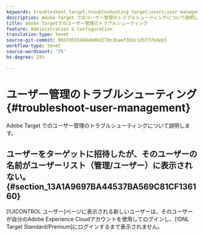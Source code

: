 ```yaml
---
keywords: troubleshoot target;troubleshooting target;users;user management
description: Adobe Target でのユーザー管理のトラブルシューティングについて説明します。
title: Adobe Targetでのユーザー管理のトラブルシューティング
feature: Administration & Configuration
translation-type: tm+mt
source-git-commit: 9b57d5554884b06d278c3baef3b2c1d5f37bdeb5
workflow-type: tm+mt
source-wordcount: '75'
ht-degree: 25%

---
```



# ユーザー管理のトラブルシューティング{#troubleshoot-user-management}

Adobe Target でのユーザー管理のトラブルシューティングについて説明します。

## ユーザーをターゲットに招待したが、そのユーザーの名前がユーザーリスト（管理/ユーザー）に表示されない。{#section_13A1A9697BA44537BA569C81CF136160}

[!UICONTROL ユーザー]ページに表示される新しいユーザーは、そのユーザーが自分のAdobe Experience Cloudアカウントを使用してログインし、[!DNL Target Standard/Premium]にログインするまで表示されません。